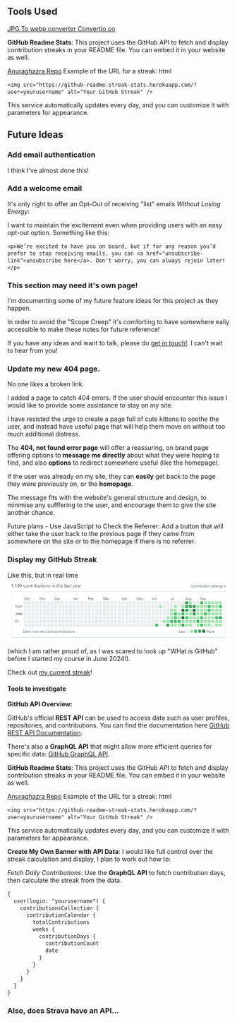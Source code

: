 ## Tools Used

[JPG To webp converter Convertio.co](https://convertio.co/)

**GitHub Readme Stats**: This project uses the GitHub API to fetch and display contribution streaks in your README file. You can embed it in your website as well.

[Anuraghazra Repo](https://github.com/anuraghazra/github-readme-stats)
Example of the URL for a streak:
html

```
<img src="https://github-readme-streak-stats.herokuapp.com/?user=yourusername" alt="Your GitHub Streak" />
```

This service automatically updates every day, and you can customize it with parameters for appearance.

## Future Ideas

### Add email authentication

I think I've almost done this!

### Add a welcome email

<!-- This is TBA in templates/welcome_email.html -->

It's only right to offer an Opt-Out of receiving "list" emails _Without Losing Energy_:

I want to maintain the excitement even when providing users with an easy opt-out option. Something like this:

```
<p>We’re excited to have you on board, but if for any reason you’d prefer to stop receiving emails, you can <a href="unsubscribe-link">unsubscribe here</a>. Don’t worry, you can always rejoin later!</p>
```

### This section may need it's own page!

I'm documenting some of my future feature ideas for this project as they happen.

In order to avoid the "Scope Creep" it's comforting to have somewhere ealiy accessible to make these notes for future reference!

If you have any ideas and want to talk, please do [get in touch!](https://ljblogs-fcdcaa00fdda.herokuapp.com/about/). I can't wait to hear from you!

### Update my new 404 page.

No one likes a broken link.

I added a page to catch 404 errors. If the user should encounter this issue I would like to provide some assistance to stay on my site.

I have resisted the urge to create a page full of cute kittens to soothe the user, and instead have useful page that will help them move on without too much additional distress.

The **404, not found error page** will offer a reassuring, on brand page offering options to **message me directly** about what they were hoping to find, and also **options** to redirect somewhere useful (like the homepage).

If the user was already on my site, they can **easily** get back to the page they were previously on, or the **homepage**.

The message fits with the website's general structure and design, to minimise any sufffering to the user, and encourage them to give the site another chance.

Future plans - Use JavaScript to Check the Referrer: Add a button that will either take the user back to the previous page if they came from somewhere on the site or to the homepage if there is no referrer.

### Display my GitHub Streak

Like this, but in real time
![GitHub Streak for LJTalks](<static/images/githubstreak2024-10-12 012534.png>)

(which I am rather proud of, as I was scared to look up "WHat is GitHub" before I started my course in June 2024!).

Check out [my current streak](https://github.com/LJTalks)!

#### Tools to investigate

**GitHub API Overview:**

GitHub's official **REST API** can be used to access data such as user profiles, repositories, and contributions. You can find the documentation here [GitHub REST API Documentation](https://docs.github.com/en/rest?apiVersion=2022-11-28).

There's also a **GraphQL API** that might allow more efficient queries for specific data: [GitHub GraphQL API](https://docs.github.com/en/graphql).

**GitHub Readme Stats**: This project uses the GitHub API to fetch and display contribution streaks in your README file. You can embed it in your website as well.

[Anuraghazra Repo](https://github.com/anuraghazra/github-readme-stats)
Example of the URL for a streak:
html

```
<img src="https://github-readme-streak-stats.herokuapp.com/?user=yourusername" alt="Your GitHub Streak" />
```

This service automatically updates every day, and you can customize it with parameters for appearance.

**Create My Own Banner with API Data**: I would like full control over the streak calculation and display, I plan to work out how to:

_Fetch Daily Contributions_: Use the **GraphQL API** to fetch contribution days, then calculate the streak from the data.

```
{
  user(login: "yourusername") {
    contributionsCollection {
      contributionCalendar {
        totalContributions
        weeks {
          contributionDays {
            contributionCount
            date
          }
        }
      }
    }
  }
}
```

### Also, does Strava have an API...

